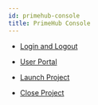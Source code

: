 ```yaml
---
id: primehub-console
title: PrimeHub Console
---
```


+ [Login and Logout](guide_manual/primehub-manual#login-and-logout)

+ [User Portal](guide_manual/primehub-manual#user-portal)

+ [Launch Project](guide_manual/primehub-manual#launch-your-project-jupyterhub)

+ [Close Project](guide_manual/primehub-manual#close-stop-a-running-project)